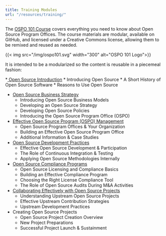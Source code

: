 ```yaml
---
title: Training Modules
url: "/resources/training/"
---
```

The [OSPO 101 Course](https://github.com/todogroup/ospo101) covers everything you need to know about Open Source Program Offices. The course materials are modular, available on GitHub, and licensed under a Creative Commons license, allowing them to be remixed and reused as needed.

{{< img src="/img/ospo101.svg" width="300" alt="OSPO 101 Logo">}}

It is intended to be a modularized so the content is reusable in a piecemeal fashion:

*[ Open Source Introduction](https://github.com/todogroup/ospo-career-path/tree/main/OSPO-101/module1)
    * Introducing Open Source
    * A Short History of Open Source Software
    * Reasons to Use Open Source
* [Open Source Business Strategy](https://github.com/todogroup/ospo-career-path/tree/main/OSPO-101/module2)
    * Introducing Open Source Business Models
    * Developing an Open Source Strategy
    * Developing Open Source Policies
    * Introducing the Open Source Program Office (OSPO)
* [Effective Open Source Program (OSPO) Management](https://github.com/todogroup/ospo-career-path/tree/main/OSPO-101/module3)
    * Open Source Program Offices & Your Organization
    * Building an Effective Open Source Program Office
    * Additional Information & Case Studies
* [Open Source Development Practices](https://github.com/todogroup/ospo-career-path/tree/main/OSPO-101/module4)
    * Effective Open Source Development & Participation
    * The Role of Continuous Integration & Testing
    * Applying Open Source Methodologies Internally
* [Open Source Compliance Programs](https://github.com/todogroup/ospo-career-path/tree/main/OSPO-101/module5)
    * Open Source Licensing and Compliance Basics
    * Building an Effective Compliance Program
    * Choosing the Right License Compliance Tool
    * The Role of Open Source Audits During M&A Activities
* [Collaborating Effectively with Open Source Projects](https://github.com/todogroup/ospo-career-path/tree/main/OSPO-101/module6)
    * Understanding Upstream Open Source Projects
    * Effective Upstream Contribution Strategies
    * Upstream Development Practices
* Creating Open Source Projects
    * Open Source Project Creation Overview
    * New Project Preparations
    * Successful Project Launch & Sustainment
